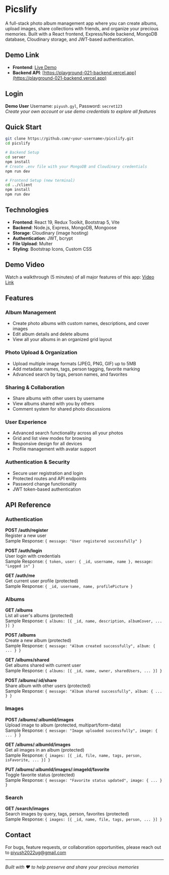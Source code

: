 # **Picslify**

A full-stack photo album management app where you can create albums, upload images, share collections with friends, and organize your precious memories. Built with a React frontend, Express/Node backend, MongoDB database, Cloudinary storage, and JWT-based authentication.

## **Demo Link**
- **Frontend**: [Live Demo](https://picslify-frontend.vercel.app) 
- **Backend API**: [https://playground-021-backend.vercel.app](https://playground-021-backend.vercel.app)

## **Login**
**Demo User** Username: `piyush.gyl`, Password: `secret123`  
*Create your own account or use demo credentials to explore all features*

## **Quick Start**

```bash
git clone https://github.com/<your-username>/picslify.git
cd picslify

# Backend Setup
cd server
npm install
# Create .env file with your MongoDB and Cloudinary credentials
npm run dev

# Frontend Setup (new terminal)
cd ../client  
npm install
npm run dev
```

## **Technologies**
* **Frontend**: React 19, Redux Toolkit, Bootstrap 5, Vite
* **Backend**: Node.js, Express, MongoDB, Mongoose
* **Storage**: Cloudinary (image hosting)
* **Authentication**: JWT, bcrypt
* **File Upload**: Multer
* **Styling**: Bootstrap Icons, Custom CSS

## **Demo Video**
Watch a walkthrough (5 minutes) of all major features of this app: [Video Link](https://youtu.be/MOeYyzQRgRo)

## **Features**

### **Album Management**
* Create photo albums with custom names, descriptions, and cover images
* Edit album details and delete albums
* View all your albums in an organized grid layout

### **Photo Upload & Organization**
* Upload multiple image formats (JPEG, PNG, GIF) up to 5MB
* Add metadata: names, tags, person tagging, favorite marking
* Advanced search by tags, person names, and favorites

### **Sharing & Collaboration**
* Share albums with other users by username
* View albums shared with you by others
* Comment system for shared photo discussions

### **User Experience**
* Advanced search functionality across all your photos
* Grid and list view modes for browsing
* Responsive design for all devices
* Profile management with avatar support

### **Authentication & Security**
* Secure user registration and login
* Protected routes and API endpoints
* Password change functionality
* JWT token-based authentication

## **API Reference**

### **Authentication**
**POST /auth/register**  
Register a new user  
Sample Response: `{ message: "User registered successfully" }`

**POST /auth/login**  
User login with credentials  
Sample Response: `{ token, user: { _id, username, name }, message: "Logged in" }`

**GET /auth/me**  
Get current user profile (protected)  
Sample Response: `{ _id, username, name, profilePicture }`

### **Albums**
**GET /albums**  
List all user's albums (protected)  
Sample Response: `{ albums: [{ _id, name, description, albumCover, ... }] }`

**POST /albums**  
Create a new album (protected)  
Sample Response: `{ message: "Album created successfully", album: { ... } }`

**GET /albums/shared**  
Get albums shared with current user  
Sample Response: `{ albums: [{ _id, name, owner, sharedUsers, ... }] }`

**POST /albums/:id/share**  
Share album with other users (protected)  
Sample Response: `{ message: "Album shared successfully", album: { ... } }`

### **Images**
**POST /albums/:albumId/images**  
Upload image to album (protected, multipart/form-data)  
Sample Response: `{ message: "Image uploaded successfully", image: { ... } }`

**GET /albums/:albumId/images**  
Get all images in an album (protected)  
Sample Response: `{ images: [{ _id, file, name, tags, person, isFavorite, ... }] }`

**PUT /albums/:albumId/images/:imageId/favorite**  
Toggle favorite status (protected)  
Sample Response: `{ message: "Favorite status updated", image: { ... } }`

### **Search**
**GET /search/images**  
Search images by query, tags, person, favorites (protected)  
Sample Response: `{ images: [{ _id, name, file, tags, person, ... }] }`

## **Contact**

For bugs, feature requests, or collaboration opportunities, please reach out to piyush2022ug@gmail.com

---

*Built with ❤️ to help preserve and share your precious memories*